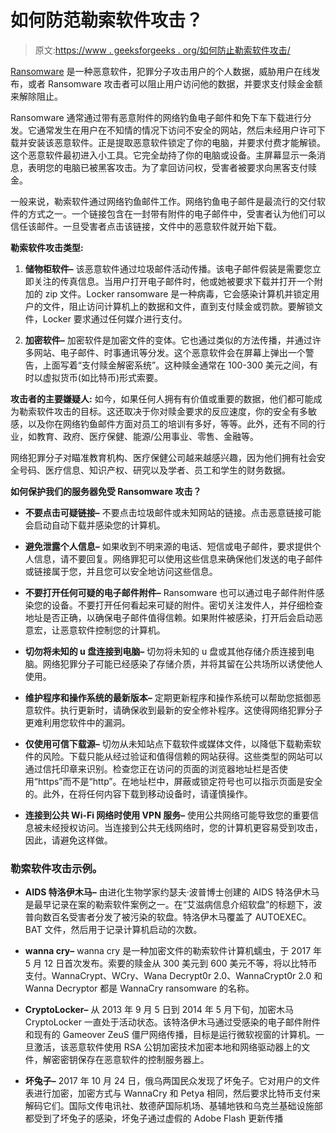 # 如何防范勒索软件攻击？

> 原文:[https://www . geeksforgeeks . org/如何防止勒索软件攻击/](https://www.geeksforgeeks.org/how-to-prevent-ransomware-attack/)

[Ransomware](https://www.geeksforgeeks.org/ransomware-explained-how-it-works-and-how-to-prevent-it/) 是一种恶意软件，犯罪分子攻击用户的个人数据，威胁用户在线发布，或者 Ransomware 攻击者可以阻止用户访问他的数据，并要求支付赎金金额来解除阻止。

Ransomware 通常通过带有恶意附件的网络钓鱼电子邮件和免下车下载进行分发。它通常发生在用户在不知情的情况下访问不安全的网站，然后未经用户许可下载并安装该恶意软件。正是提取恶意软件锁定了你的电脑，并要求付费才能解锁。这个恶意软件最初进入小工具。它完全劫持了你的电脑或设备。主屏幕显示一条消息，表明您的电脑已被黑客攻击。为了拿回访问权，受害者被要求向黑客支付赎金。

一般来说，勒索软件通过网络钓鱼邮件工作。网络钓鱼电子邮件是最流行的交付软件的方式之一。一个链接包含在一封带有附件的电子邮件中，受害者认为他们可以信任该邮件。一旦受害者点击该链接，文件中的恶意软件就开始下载。

**勒索软件攻击类型:**

1.  **储物柜软件–**
    该恶意软件通过垃圾邮件活动传播。该电子邮件假装是需要您立即关注的传真信息。当用户打开电子邮件时，他或她被要求下载并打开一个附加的 zip 文件。Locker ransomware 是一种病毒，它会感染计算机并锁定用户的文件，阻止访问计算机上的数据和文件，直到支付赎金或罚款。要解锁文件，Locker 要求通过任何媒介进行支付。

2.  **加密软件–**
    加密软件是加密文件的变体。它也通过类似的方法传播，并通过许多网站、电子邮件、时事通讯等分发。这个恶意软件会在屏幕上弹出一个警告，上面写着“支付赎金解密系统”。这种赎金通常在 100-300 美元之间，有时以虚拟货币(如比特币)形式索要。

**攻击者的主要嫌疑人:**
如今，如果任何人拥有有价值或重要的数据，他们都可能成为勒索软件攻击的目标。这还取决于你对赎金要求的反应速度，你的安全有多敏感，以及你在网络钓鱼邮件方面对员工的培训有多好，等等。此外，还有不同的行业，如教育、政府、医疗保健、能源/公用事业、零售、金融等。

网络犯罪分子对瞄准教育机构、医疗保健公司越来越感兴趣，因为他们拥有社会安全号码、医疗信息、知识产权、研究以及学者、员工和学生的财务数据。

**如何保护我们的服务器免受 Ransomware 攻击？**

*   **不要点击可疑链接–**
    不要点击垃圾邮件或未知网站的链接。点击恶意链接可能会启动自动下载并感染您的计算机。
*   **避免泄露个人信息–**
    如果收到不明来源的电话、短信或电子邮件，要求提供个人信息，请不要回复。网络罪犯可以使用这些信息来确保他们发送的电子邮件或链接属于您，并且您可以安全地访问这些信息。
*   **不要打开任何可疑的电子邮件附件–**
    Ransomware 也可以通过电子邮件附件感染您的设备。不要打开任何看起来可疑的附件。密切关注发件人，并仔细检查地址是否正确，以确保电子邮件值得信赖。如果附件被感染，打开后会启动恶意宏，让恶意软件控制您的计算机。

*   **切勿将未知的 u 盘连接到电脑–**
    切勿将未知的 u 盘或其他存储介质连接到电脑。网络犯罪分子可能已经感染了存储介质，并将其留在公共场所以诱使他人使用。

*   **维护程序和操作系统的最新版本–**
    定期更新程序和操作系统可以帮助您抵御恶意软件。执行更新时，请确保收到最新的安全修补程序。这使得网络犯罪分子更难利用您软件中的漏洞。

*   **仅使用可信下载源–**
    切勿从未知站点下载软件或媒体文件，以降低下载勒索软件的风险。下载只能从经过验证和值得信赖的网站获得。这些类型的网站可以通过信托印章来识别。检查您正在访问的页面的浏览器地址栏是否使用“https”而不是“http”。在地址栏中，屏蔽或锁定符号也可以指示页面是安全的。此外，在将任何内容下载到移动设备时，请谨慎操作。

*   **连接到公共 Wi-Fi 网络时使用 VPN 服务–**
    使用公共网络可能导致您的重要信息被未经授权访问。当连接到公共无线网络时，您的计算机更容易受到攻击，因此，请避免这样做。

### **勒索软件攻击示例。**

*   **AIDS 特洛伊木马–**
    由进化生物学家约瑟夫·波普博士创建的 AIDS 特洛伊木马是最早记录在案的勒索软件案例之一。在“艾滋病信息介绍软盘”的标题下，波普向数百名受害者分发了被污染的软盘。特洛伊木马覆盖了 AUTOEXEC。BAT 文件，然后用于记录计算机启动的次数。

*   **wanna cry–**
    wanna cry 是一种加密文件的勒索软件计算机蠕虫，于 2017 年 5 月 12 日首次发布。索要的赎金从 300 美元到 600 美元不等，将以比特币支付。WannaCrypt、WCry、Wana Decrypt0r 2.0、WannaCrypt0r 2.0 和 Wanna Decryptor 都是 WannaCry ransomware 的名称。

*   **CryptoLocker–**
    从 2013 年 9 月 5 日到 2014 年 5 月下旬，加密木马 CryptoLocker 一直处于活动状态。该特洛伊木马通过受感染的电子邮件附件和现有的 Gameover ZeuS 僵尸网络传播，目标是运行微软视窗的计算机。一旦激活，该恶意软件使用 RSA 公钥加密技术加密本地和网络驱动器上的文件，解密密钥保存在恶意软件的控制服务器上。

*   **坏兔子–**
    2017 年 10 月 24 日，俄乌两国民众发现了坏兔子。它对用户的文件表进行加密，加密方式与 WannaCry 和 Petya 相同，然后要求比特币支付来解码它们。国际文传电讯社、敖德萨国际机场、基辅地铁和乌克兰基础设施部都受到了坏兔子的感染，坏兔子通过虚假的 Adobe Flash 更新传播